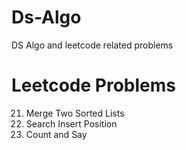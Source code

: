 # Ds-Algo
DS Algo and leetcode  related problems

# Leetcode Problems
21. Merge Two Sorted Lists
35. Search Insert Position
38. Count and Say
